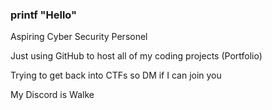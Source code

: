 ### printf "Hello"

Aspiring Cyber Security Personel

Just using GitHub to host all of my coding projects (Portfolio)

Trying to get back into CTFs so DM if I can join you

My Discord is Walke

<!--
**kok4i/kok4i** is a ✨ _special_ ✨ repository because its `README.md` (this file) appears on your GitHub profile.

Here are some ideas to get you started:

- 🔭 I’m currently working on ...
- 🌱 I’m currently learning ...
- 👯 I’m looking to collaborate on ...
- 🤔 I’m looking for help with ...
- 💬 Ask me about ...
- 📫 How to reach me: ...
- 😄 Pronouns: ...
- ⚡ Fun fact: ...
-->
